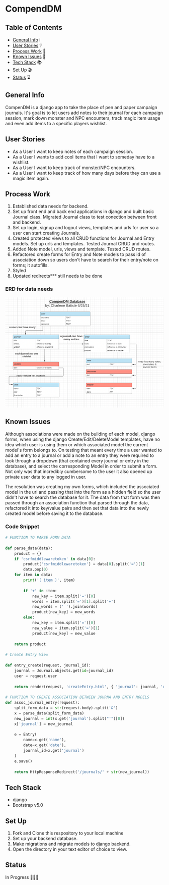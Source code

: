 # CompendDM 

## Table of Contents
* [General Info](#general-info) ℹ️
* [User Stories](#user-stories) ❔
* [Process Work](#process-work) 🤔
* [Known Issues](#known-issues) 🧐
* [Tech Stack](#tech-stack) 📚
* [Set Up](#set-up) 🎬
* [Status](#status) ⌛️


## General Info
CompenDM is a django app to take the place of pen and paper campaign journals. It's goal is to let users add notes to their journal for each campaign session, mark down monster and NPC encounters, track magic item usage and even add items to a specific players wishlist.

## User Stories
* As a User I want to keep notes of each campaign session.
* As a User I wants to add cool items that I want to someday have to a wishlist.
* As a User I want to keep track of monster/NPC encounters.
* As a User I want to keep track of how many days before they can use a magic item again.

## Process Work
1. Established data needs for backend.
2. Set up front end and back end applications in django and built basic Journal class. Migrated Journal class to test conection between front and backend.
3. Set up login, signup and logout views, templates and urls for user so a user can start creating Journals.
4. Created protected views to all CRUD functions for Journal and Entry models. Set up urls and templates. Tested Journal CRUD and routes.
5. Added Note model, urls, views and template. Tested CRUD routes.
6. Refactored create forms for Entry and Note models to pass id of association down so users don't have to search for their entry/note on forms; it autofills.
7. Styled
8. Updated redirects*** still needs to be done

### ERD for data needs
![ERD Screenshot](main_app/static/assets/compenDM-ERD.png)

## Known Issues
Although associations were made on the building of each model, django forms, when using the django Create/Edit/DeleteModel templates, have no idea which user is using them or which associated model the current model's form belongs to. On testing that meant every time a user wanted to add an entry to a journal or add a note to an entry they were required to look through a dropdown (that contained every journal or entry in the database), and select the corresponding Model in order to submit a form. Not only was that incredibly cumbersome to the user it also opened up private user data to any logged in user. 

The resolution was creating my own forms, which included the associated model in the url and passing that into the form as a hidden field so the user didn't have to search the database for it. The data from that form was then passed through an association function that parsed through the data, refactored it into key/value pairs and then set that data into the newly created model before saving it to the database.

### Code Snippet
```python
# FUNCTION TO PARSE FORM DATA

def parse_data(data):
    product = {}
    if 'csrfmiddlewaretoken' in data[0]:
        product['csrfmiddlewaretoken'] = data[0].split('=')[1]
        data.pop(0)
    for item in data:
        print('( item )', item)

        if '+' in item:
            new_key = item.split('=')[0]
            words = item.split('=')[1].split('+')
            new_words = (' ').join(words)
            product[new_key] = new_words
        else:
            new_key = item.split('=')[0]
            new_value = item.split('=')[1]
            product[new_key] = new_value

    return product

# Create Entry View

def entry_create(request, journal_id):
    journal = Journal.objects.get(id=journal_id)
    user = request.user

    return render(request, 'createEntry.html', { 'journal': journal, 'user': user })

# FUNCTION TO CREATE ASSOCIATION BETWEEN JOURNA AND ENTRY MODELS
def assoc_journal_entry(request):
    split_form_data = str(request.body).split('&')
    x = parse_data(split_form_data)
    new_journal = int(x.get('journal').split("'")[0]) 
    x['journal'] = new_journal

    e = Entry(
        name=x.get('name'),
        date=x.get('date'),
        journal_id=x.get('journal')
    )
    e.save()

    return HttpResponseRedirect('/journals/' + str(new_journal))
```

## Tech Stack
- django
- Bootstrap v5.0

## Set Up
1. Fork and Clone this respository to your local machine
2. Set up your backend database.
3. Make migrations and migrate models to django backend.
4. Open the directory in your text editor of choice to view.

## Status
In Progress 👩🏽‍💻